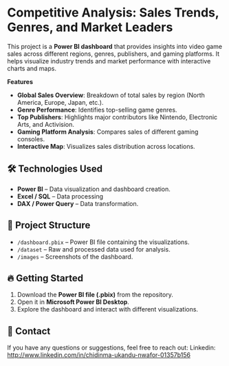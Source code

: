 # Competitive Analysis: Sales Trends, Genres, and Market Leaders

This project is a **Power BI dashboard** that provides insights into video game sales across different regions, genres, publishers, and gaming platforms. 
It helps visualize industry trends and market performance with interactive charts and maps.

**Features**
- **Global Sales Overview**: Breakdown of total sales by region (North America, Europe, Japan, etc.).
- **Genre Performance**: Identifies top-selling game genres.
- **Top Publishers**: Highlights major contributors like Nintendo, Electronic Arts, and Activision.
- **Gaming Platform Analysis**: Compares sales of different gaming consoles.
- **Interactive Map**: Visualizes sales distribution across locations.

## 🛠️ Technologies Used
- **Power BI** – Data visualization and dashboard creation.
- **Excel / SQL** – Data processing
- **DAX / Power Query** – Data transformation.

## 📂 Project Structure
- `/dashboard.pbix` – Power BI file containing the visualizations.
- `/dataset` – Raw and processed data used for analysis.
- `/images` – Screenshots of the dashboard.

## 🔥 Getting Started
1. Download the **Power BI file (.pbix)** from the repository.
2. Open it in **Microsoft Power BI Desktop**.
3. Explore the dashboard and interact with different visualizations.

## 📩 Contact
If you have any questions or suggestions, feel free to reach out:
Linkedin: http://www.linkedin.com/in/chidinma-ukandu-nwafor-01357b156
